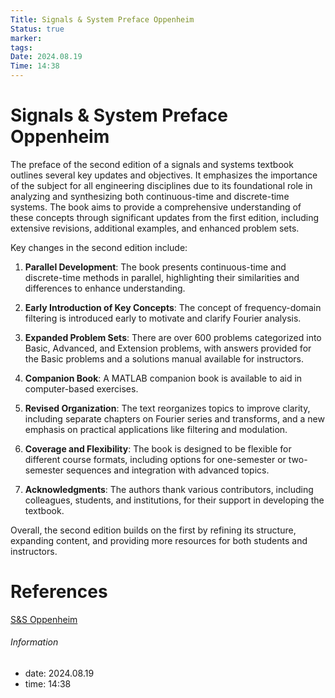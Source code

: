 ```yaml
---
Title: Signals & System Preface Oppenheim
Status: true
marker: 
tags: 
Date: 2024.08.19
Time: 14:38
---
```

# Signals & System Preface Oppenheim
The preface of the second edition of a signals and systems textbook outlines several key updates and objectives. It emphasizes the importance of the subject for all engineering disciplines due to its foundational role in analyzing and synthesizing both continuous-time and discrete-time systems. The book aims to provide a comprehensive understanding of these concepts through significant updates from the first edition, including extensive revisions, additional examples, and enhanced problem sets.

Key changes in the second edition include:

1. **Parallel Development**: The book presents continuous-time and discrete-time methods in parallel, highlighting their similarities and differences to enhance understanding.

2. **Early Introduction of Key Concepts**: The concept of frequency-domain filtering is introduced early to motivate and clarify Fourier analysis.

3. **Expanded Problem Sets**: There are over 600 problems categorized into Basic, Advanced, and Extension problems, with answers provided for the Basic problems and a solutions manual available for instructors.

4. **Companion Book**: A MATLAB companion book is available to aid in computer-based exercises.

5. **Revised Organization**: The text reorganizes topics to improve clarity, including separate chapters on Fourier series and transforms, and a new emphasis on practical applications like filtering and modulation.

6. **Coverage and Flexibility**: The book is designed to be flexible for different course formats, including options for one-semester or two-semester sequences and integration with advanced topics.

7. **Acknowledgments**: The authors thank various contributors, including colleagues, students, and institutions, for their support in developing the textbook.

Overall, the second edition builds on the first by refining its structure, expanding content, and providing more resources for both students and instructors.

# References
[S&S Oppenheim](https://github.com/gigahidjrikaaa/Engineering-Books/blob/main/Signals%20and%20Systems/Oppenheim%2C%20Willsky%2C%20Nawab%20-%20Signals%20%26%20Systems%20%5B2nd%20Edition%5D.pdf)
###### Information
- date: 2024.08.19
- time: 14:38
